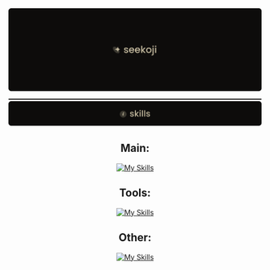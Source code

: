 <div>
<div align="center">
<img src="banner.png"/>
<img src="divider.png"/>
<br>
<img src="skills.png"/>

## Main: <br>
[![My Skills](https://skillicons.dev/icons?i=html,css,ts,nextjs,react,tailwind,tauri)](https://skillicons.dev)

## Tools: <br>
[![My Skills](https://skillicons.dev/icons?i=cloudflare,figma,git)](https://skillicons.dev)

## Other: <br>
[![My Skills](https://skillicons.dev/icons?i=ae,au,pr,ps,linux)](https://skillicons.dev)

</div>
</div>
